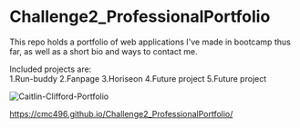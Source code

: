 # Challenge2_ProfessionalPortfolio
This repo holds a portfolio of web applications I've made in bootcamp thus far, as well as a short bio and ways to contact me.

Included projects are:<br>
1.Run-buddy
2.Fanpage
3.Horiseon
4.Future project
5.Future project

![Caitlin-Clifford-Portfolio](https://user-images.githubusercontent.com/99096273/159201283-8849b8ce-d102-4fd5-b47c-ecca22def012.png)

https://cmc496.github.io/Challenge2_ProfessionalPortfolio/
